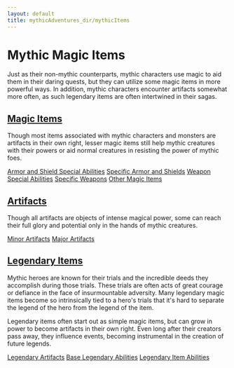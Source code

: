 ```yaml
---
layout: default
title: mythicAdventures_dir/mythicItems
---
```

# Mythic Magic Items

Just as their non-mythic counterparts, mythic characters use magic to aid them in their daring quests, but they can utilize some magic items in more powerful ways. In addition, mythic characters encounter artifacts somewhat more often, as such legendary items are often intertwined in their sagas.

## [Magic Items](../mythicAdventures_dir/mythicItems_dir/magicItems)

Though most items associated with mythic characters and monsters are artifacts in their own right, lesser magic items still help mythic creatures with their powers or aid normal creatures in resisting the power of mythic foes.

[Armor and Shield Special Abilities](../mythicAdventures_dir/mythicItems_dir/magicItems#_armor-and-shield-special-abilities) [Specific Armor and Shields](../mythicAdventures_dir/mythicItems_dir/magicItems#_specific-armor-and-shields) [Weapon Special Abilities](../mythicAdventures_dir/mythicItems_dir/magicItems#_weapon-special-abilities) [Specific Weapons](../mythicAdventures_dir/mythicItems_dir/magicItems#_specific-weapons) [Other Magic Items](../mythicAdventures_dir/mythicItems_dir/magicItems#_other-magic-items)

## [Artifacts](../mythicAdventures_dir/mythicItems_dir/artifacts)

Though all artifacts are objects of intense magical power, some can reach their full glory and potential only in the hands of mythic creatures.

[Minor Artifacts](../mythicAdventures_dir/mythicItems_dir/artifacts#_minor-artifacts) [Major Artifacts](../mythicAdventures_dir/mythicItems_dir/artifacts#_major-artifacts)

## [Legendary Items](../mythicAdventures_dir/mythicItems_dir/legendaryItems)

Mythic heroes are known for their trials and the incredible deeds they accomplish during those trials. These trials are often acts of great courage or defiance in the face of insurmountable adversity. Many legendary magic items become so intrinsically tied to a hero's trials that it's hard to separate the legend of the hero from the legend of the item.

Legendary items often start out as simple magic items, but can grow in power to become artifacts in their own right. Even long after their creators pass away, they influence events, becoming instrumental in the creation of future legends.

[Legendary Artifacts](../mythicAdventures_dir/mythicItems_dir/legendaryItems#_legendary-artifacts) [Base Legendary Abilities](../mythicAdventures_dir/mythicItems_dir/legendaryItems#_base-legendary-abilities) [Legendary Item Abilities](../mythicAdventures_dir/mythicItems_dir/legendaryItems#_legendary-item-abilities)

